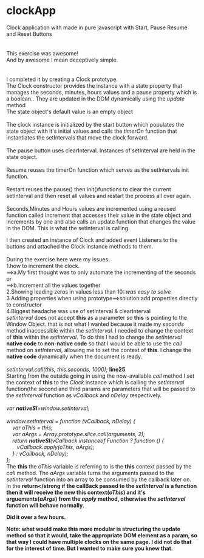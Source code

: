 # clockApp
Clock application with made in pure javascript with Start, Pause Resume and Reset Buttons<br>
<br>
<br>
This exercise was awesome!<br>
And by awesome I mean deceptively simple.<br> 
<br>
<br>
I completed it by creating a Clock prototype.<br> 
The Clock constructor provides the instance with a state property that manages the seconds, minutes, hours values and a pause property which is a boolean.. They are updated in the DOM dynamically using the <i>update</i> method<br>
The state object's default value is an empty object<br>
<br>
The clock instance is initialized by the start button which populates the state object with it's initial values and calls the <i>timerOn</i> function that instantiates the setIntervals that move the clock forward.<br>
<br>
The pause button uses clearInterval. Instances of setInterval are held in the state object.<Br>
<br>
Resume reuses the timerOn function which serves as the setIntervals init function.<br>
<br>
Restart reuses the pause() then init()functions to clear the current setInterval and then reset all values and restart the process all over again.<br>
<br>
Seconds,Minutes and Hours values are incremented using a reused function called increment that accesses their value in the state object and increments by one and also calls an update function that changes the value in the DOM. This is what the setInterval is calling.



I then created an instance of Clock and 
added event Listeners to the buttons and attached the Clock instance methods to them.<br>
<br>
During the exercise here were my issues:<br>
1.how to increment the clock.<br>
==>a.My first thought was to only automate the incrementing of the seconds or<br>
==>b.Increment all the values together<br>
2.Showing leading zeros in values less than 10::<i>was easy to solve</i><br>
3.Adding properties when using prototype==>solution:add properties directly to constructor<br>
4.Biggest headache was use of setInterval & clearInterval<br>
<i>setInterval</i> does not accept <strong>this</strong> as a parameter so <strong>this</strong> is pointing to the Window Object.
that is not what I wanted because it made my <i>seconds</i> method inaccessible within the <i>setInterval</i>.
I needed to change the context of <strong>this</strong> within the <i>setInterval</i>. To do this I 
had to change the <i>setInterval</i> <strong>native code</strong> to <strong>non-native code</strong> so that I would be able to
use the <i>call</i> method on <i>setInterval</i>, allowing me to set the context of <strong>this</strong>. I change
the <strong>native code</strong> dynamically when the document is ready. <br><br>
<i>setInterval.call(this, this.seconds, 1000);</i> <strong>line25</strong><br>
Starting from the outside going in using the now-available <i>call</i> method I set the 
context of <strong>this</strong> to the <i>Clock</i> instance which is calling the <i>setInterval</i> function(the second and third params are parameters that will be passed to the <i>setInterval</i> function as <i>vCallback</i> and <i>nDelay</i> respectively. 
<Br><br>
<i>var __nativeSI__=window.setInterval;<br>
<br>
window.setInterval = function (vCallback, nDelay) {<br>
&nbsp;&nbsp;&nbsp;    var oThis = this; <br>
&nbsp;&nbsp;&nbsp;    var aArgs = Array.prototype.slice.call(arguments, 2);<br>
&nbsp;&nbsp;&nbsp;    return __nativeSI__(vCallback instanceof Function ? function () {<br>
&nbsp;&nbsp;&nbsp;&nbsp;&nbsp;&nbsp;        vCallback.apply(oThis, aArgs);<br>
&nbsp;&nbsp;&nbsp;    } : vCallback, nDelay);<Br>
};</i><Br>
The <strong>this</strong> the <i>oThis</i> variable is referring to is the <strong>this</strong> context passed by the <i>call</i> method. The <i>aArgs</i> variable turns the arguments passed to the <i>setInterval</i> function  into
an array to be consumed by the callback later on. <Br>
In the <strong>return</strong if the callBack passed to the <i>setInterval</i> is a function then it will receive the new <strong>this</strong> context(<i>oThis</i>) and it's arguements(<i>aArgs</i>) from the <i>apply</i> method, otherwise the <i>setInterval</i> function will behave normally.

Did it over a few hours.<br>


Note: what would make this more modular is structuring the update method so that it would,
take the appropriate DOM element as a param, so that way I could have multiple clocks on the same page.
I did not do that for the interest of time. But I wanted to make sure you knew that.